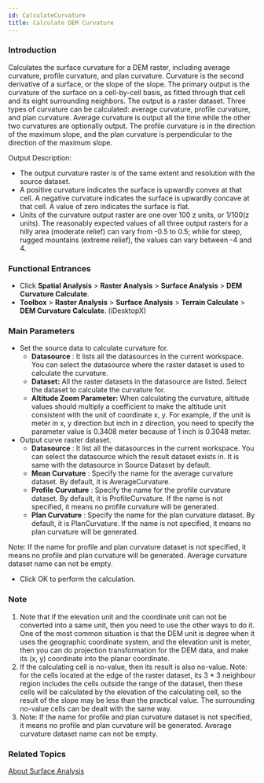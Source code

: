 ```yaml
---
id: CalculateCurvature
title: Calculate DEM Curvature
---
```

### Introduction

Calculates the surface curvature for a DEM raster, including average curvature, profile curvature, and plan curvature. Curvature is the second derivative of a surface, or the slope of the slope. The primary output is the curvature of the surface on a cell-by-cell basis, as fitted through that cell and its eight surrounding neighbors. The output is a raster dataset. Three types of curvature can be calculated: average curvature, profile curvature, and plan curvature. Average curvature is output all the time while the other two curvatures are optionally output. The profile curvature is in the direction of the maximum slope, and the plan curvature is perpendicular to the direction of the maximum slope.

Output Description:

  * The output curvature raster is of the same extent and resolution with the source dataset. 
  * A positive curvature indicates the surface is upwardly convex at that cell. A negative curvature indicates the surface is upwardly concave at that cell. A value of zero indicates the surface is flat.
  * Units of the curvature output raster are one over 100 z units, or 1/100(z units). The reasonably expected values of all three output rasters for a hilly area (moderate relief) can vary from -0.5 to 0.5; while for steep, rugged mountains (extreme relief), the values can vary between -4 and 4.

### Functional Entrances

  * Click **Spatial Analysis** > **Raster Analysis** > **Surface Analysis** > **DEM Curvature Calculate**.
  * **Toolbox** > **Raster Analysis** > **Surface Analysis** > **Terrain Calculate** > **DEM Curvature Calculate**. (iDesktopX)

### Main Parameters

  * Set the source data to calculate curvature for. 
    * **Datasource** : It lists all the datasources in the current workspace. You can select the datasource where the raster dataset is used to calculate the curvature.
    * **Dataset:** All the raster datasets in the datasource are listed. Select the dataset to calculate the curvature for.
    * **Altitude Zoom Parameter:** When calculating the curvature, altitude values should multiply a coefficient to make the altitude unit consistent with the unit of coordinate x, y. For example, if the unit is meter in x, y direction but inch in z direction, you need to specify the parameter value is 0.3408 meter because of 1 inch is 0.3048 meter.
  * Output curve raster dataset. 
    * **Datasource** : It list all the datasources in the current workspace. You can select the datasource which the result dataset exists in. It is same with the datasource in Source Dataset by default.
    * **Mean Curvature** : Specify the name for the average curvature dataset. By default, it is AverageCurvature.
    * **Profile Curvature** : Specify the name for the profile curvature dataset. By default, it is ProfileCurvature. If the name is not specified, it means no profile curvature will be generated.
    * **Plan Curvature** : Specify the name for the plan curvature dataset. By default, it is PlanCurvature. If the name is not specified, it means no plan curvature will be generated.

Note: If the name for profile and plan curvature dataset is not specified, it means no profile and plan curvature will be generated. Average curvature dataset name can not be empty.

  * Click OK to perform the calculation. 

### Note

  1. Note that if the elevation unit and the coordinate unit can not be converted into a same unit, then you need to use the other ways to do it. One of the most common situation is that the DEM unit is degree when it uses the geographic coordinate system, and the elevation unit is meter, then you can do projection transformation for the DEM data, and make its (x, y) coordinate into the planar coordinate.
  2. If the calculating cell is no-value, then its result is also no-value. Note: for the cells located at the edge of the raster dataset, its 3 * 3 neighbour region includes the cells outside the range of the dataset, then these cells will be calculated by the elevation of the calculating cell, so the result of the slope may be less than the practical value. The surrounding no-value cells can be dealt with the same way.
  3. Note: If the name for profile and plan curvature dataset is not specified, it means no profile and plan curvature will be generated. Average curvature dataset name can not be empty.

### Related Topics

 [About Surface Analysis](AoubtSurfaceAnalyst)
